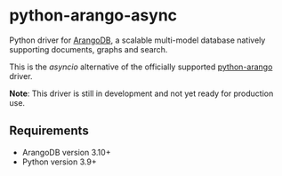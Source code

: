 # python-arango-async

Python driver for [ArangoDB](https://www.arangodb.com), a scalable multi-model
database natively supporting documents, graphs and search.

This is the _asyncio_ alternative of the officially supported [python-arango](https://github.com/arangodb/python-arango)
driver.

**Note**: This driver is still in development and not yet ready for production use.

## Requirements

- ArangoDB version 3.10+
- Python version 3.9+
